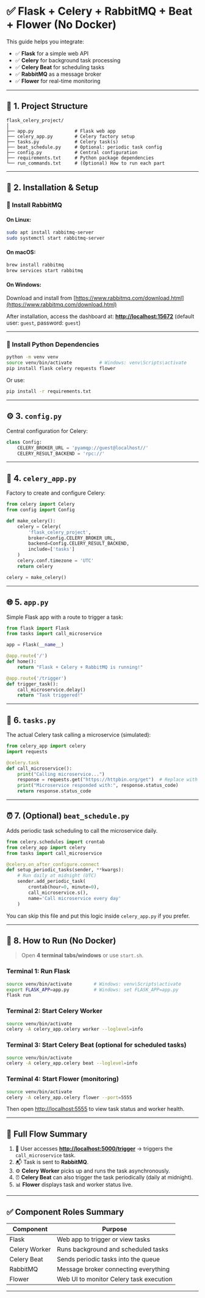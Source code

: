 # ✅ Flask + Celery + RabbitMQ + Beat + Flower (No Docker)

This guide helps you integrate:

* ✅ **Flask** for a simple web API
* ✅ **Celery** for background task processing
* ✅ **Celery Beat** for scheduling tasks
* ✅ **RabbitMQ** as a message broker
* ✅ **Flower** for real-time monitoring

---

## 📁 1. Project Structure

```
flask_celery_project/
│
├── app.py               # Flask web app
├── celery_app.py        # Celery factory setup
├── tasks.py             # Celery task(s)
├── beat_schedule.py     # Optional: periodic task config
├── config.py            # Central configuration
├── requirements.txt     # Python package dependencies
└── run_commands.txt     # (Optional) How to run each part
```

---

## 🧩 2. Installation & Setup

### 🐇 Install RabbitMQ

#### On **Linux**:

```bash
sudo apt install rabbitmq-server
sudo systemctl start rabbitmq-server
```

#### On **macOS**:

```bash
brew install rabbitmq
brew services start rabbitmq
```

#### On **Windows**:

Download and install from [https://www.rabbitmq.com/download.html](https://www.rabbitmq.com/download.html)

After installation, access the dashboard at:
**[http://localhost:15672](http://localhost:15672)**
(default user: `guest`, password: `guest`)

---

### 🐍 Install Python Dependencies

```bash
python -m venv venv
source venv/bin/activate          # Windows: venv\Scripts\activate
pip install flask celery requests flower
```

Or use:

```bash
pip install -r requirements.txt
```

---

## ⚙️ 3. `config.py`

Central configuration for Celery:

```python
class Config:
    CELERY_BROKER_URL = 'pyamqp://guest@localhost//'
    CELERY_RESULT_BACKEND = 'rpc://'
```

---

## 🔧 4. `celery_app.py`

Factory to create and configure Celery:

```python
from celery import Celery
from config import Config

def make_celery():
    celery = Celery(
        'flask_celery_project',
        broker=Config.CELERY_BROKER_URL,
        backend=Config.CELERY_RESULT_BACKEND,
        include=['tasks']
    )
    celery.conf.timezone = 'UTC'
    return celery

celery = make_celery()
```

---

## 🌐 5. `app.py`

Simple Flask app with a route to trigger a task:

```python
from flask import Flask
from tasks import call_microservice

app = Flask(__name__)

@app.route('/')
def home():
    return "Flask + Celery + RabbitMQ is running!"

@app.route('/trigger')
def trigger_task():
    call_microservice.delay()
    return "Task triggered!"
```

---

## 🧠 6. `tasks.py`

The actual Celery task calling a microservice (simulated):

```python
from celery_app import celery
import requests

@celery.task
def call_microservice():
    print("Calling microservice...")
    response = requests.get("https://httpbin.org/get")  # Replace with your real API
    print("Microservice responded with:", response.status_code)
    return response.status_code
```

---

## ⏰ 7. (Optional) `beat_schedule.py`

Adds periodic task scheduling to call the microservice daily.

```python
from celery.schedules import crontab
from celery_app import celery
from tasks import call_microservice

@celery.on_after_configure.connect
def setup_periodic_tasks(sender, **kwargs):
    # Run daily at midnight (UTC)
    sender.add_periodic_task(
        crontab(hour=0, minute=0),
        call_microservice.s(),
        name='Call microservice every day'
    )
```

You can skip this file and put this logic inside `celery_app.py` if you prefer.

---

## 🧪 8. How to Run (No Docker)

> Open **4 terminal tabs/windows** or use `start.sh`.

### Terminal 1: Run Flask

```bash
source venv/bin/activate        # Windows: venv\Scripts\activate
export FLASK_APP=app.py         # Windows: set FLASK_APP=app.py
flask run
```

### Terminal 2: Start Celery Worker

```bash
source venv/bin/activate
celery -A celery_app.celery worker --loglevel=info
```

### Terminal 3: Start Celery Beat (optional for scheduled tasks)

```bash
source venv/bin/activate
celery -A celery_app.celery beat --loglevel=info
```

### Terminal 4: Start Flower (monitoring)

```bash
source venv/bin/activate
celery -A celery_app.celery flower --port=5555
```

Then open [http://localhost:5555](http://localhost:5555) to view task status and worker health.

---

## 🔄 Full Flow Summary

1. 🧑 User accesses **[http://localhost:5000/trigger](http://localhost:5000/trigger)** → triggers the `call_microservice` task.
2. 📬 Task is sent to **RabbitMQ**.
3. ⚙️ **Celery Worker** picks up and runs the task asynchronously.
4. ⏰ **Celery Beat** can also trigger the task periodically (daily at midnight).
5. 📊 **Flower** displays task and worker status live.

---

## ✅ Component Roles Summary

| Component     | Purpose                                 |
| ------------- | --------------------------------------- |
| Flask         | Web app to trigger or view tasks        |
| Celery Worker | Runs background and scheduled tasks     |
| Celery Beat   | Sends periodic tasks into the queue     |
| RabbitMQ      | Message broker connecting everything    |
| Flower        | Web UI to monitor Celery task execution |

---
